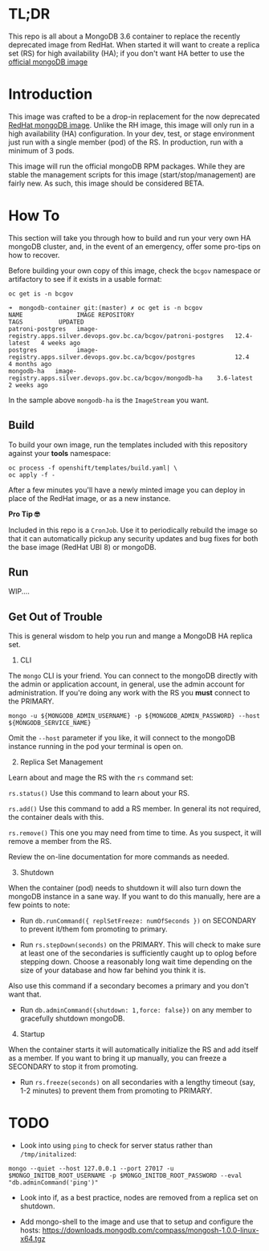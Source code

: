 # TL;DR

This repo is all about a MongoDB 3.6 container to replace the recently deprecated image from RedHat. When started it will want to create a replica set (RS) for high availability (HA); if you don't want HA better to use the [official mongoDB image](https://hub.docker.com/_/mongo/)

# Introduction

This image was crafted to be a drop-in replacement for the now deprecated [RedHat mongoDB image](registry.redhat.io/rhscl/mongodb-36-rhel7). Unlike the RH image,
this image will only run in a high availability (HA) configuration. In your dev, test, or stage environment just run with a single member (pod) of the RS. In production, run with a minimum of 3 pods.

This image will run the official mongoDB RPM packages. While they are stable the management scripts for this image (start/stop/management) are fairly new. As such, this image should be considered BETA.

# How To

This section will take you through how to build and run your very own HA mongoDB cluster, and, in the event of an emergency, offer some pro-tips on how to recover. 

Before building your own copy of this image, check the `bcgov` namespace or artifactory to see if it exists in a usable format:

```console
oc get is -n bcgov
```

```console
➜  mongodb-container git:(master) ✗ oc get is -n bcgov
NAME               IMAGE REPOSITORY                                                     TAGS          UPDATED
patroni-postgres   image-registry.apps.silver.devops.gov.bc.ca/bcgov/patroni-postgres   12.4-latest   4 weeks ago
postgres           image-registry.apps.silver.devops.gov.bc.ca/bcgov/postgres           12.4          4 months ago
mongodb-ha   image-registry.apps.silver.devops.gov.bc.ca/bcgov/mongodb-ha    3.6-latest          2 weeks ago
```

In the sample above `mongodb-ha` is the `ImageStream` you want.

## Build

To build your own image, run the templates included with this repository against your **tools** namespace:

```console
oc process -f openshift/templates/build.yaml| \
oc apply -f -
```

After a few minutes you'll have a newly minted image you can deploy in place of the RedHat image, or as a new instance.

**Pro Tip 🤓**

Included in this repo is a `CronJob`. Use it to periodically rebuild the image so that it can automatically pickup any security updates and bug fixes for both the base image (RedHat UBI 8) or mongoDB.

## Run

WIP....


## Get Out of Trouble


This is general wisdom to help you run and mange a MongoDB HA replica set.

1. CLI

The `mongo` CLI is your friend. You can connect to the mongoDB directly with the admin or application account, in general, use the admin account for administration. If you're doing any work with the RS you **must** connect to the PRIMARY.

```console
mongo -u ${MONGODB_ADMIN_USERNAME} -p ${MONGODB_ADMIN_PASSWORD} --host ${MONGODB_SERVICE_NAME}
```

Omit the `--host` parameter if you like, it will connect to the mongoDB instance running in the pod your terminal is open on.

2. Replica Set Management

Learn about and mage the RS with the `rs` command set:

`rs.status()`
Use this command to learn about your RS.

`rs.add()`
Use this command to add a RS member. In general its not required, the container deals with this.

`rs.remove()`
This one you may need from time to time. As you suspect, it will remove a member from the RS.

Review the on-line documentation for more commands as needed.

3. Shutdown

When the container (pod) needs to shutdown it will also turn down the mongoDB instance in a sane way. If you want to do this manually, here are a few points to note:

- Run `db.runCommand({ replSetFreeze: numOfSeconds })` on SECONDARY to prevent it/them fom promoting to primary.
  
- Run `rs.stepDown(seconds)` on the PRIMARY. This will check to make sure at least one of the secondaries is sufficiently caught up to oplog before stepping down. Choose a reasonably long wait time depending on the size of your database and how far behind you think it is.

Also use this command if a secondary becomes a primary and you don't want that.

- Run `db.adminCommand({shutdown: 1,force: false})` on any member to gracefully shutdown mongoDB.

4. Startup

When the container starts it will automatically initialize the RS and add itself as a member. If you want to bring it up manually, you can freeze a SECONDARY to stop it from promoting.

- Run `rs.freeze(seconds)` on all secondaries with a lengthy timeout (say, 1-2 minutes) to prevent them from promoting to PRIMARY.

# TODO

- Look into using `ping` to check for server status rather than `/tmp/initalized`:

```console
mongo --quiet --host 127.0.0.1 --port 27017 -u $MONGO_INITDB_ROOT_USERNAME -p $MONGO_INITDB_ROOT_PASSWORD --eval "db.adminCommand('ping')"
```

- Look into if, as a best practice, nodes are removed from a replica set on shutdown.

- Add mongo-shell to the image and use that to setup and configure the hosts: https://downloads.mongodb.com/compass/mongosh-1.0.0-linux-x64.tgz
